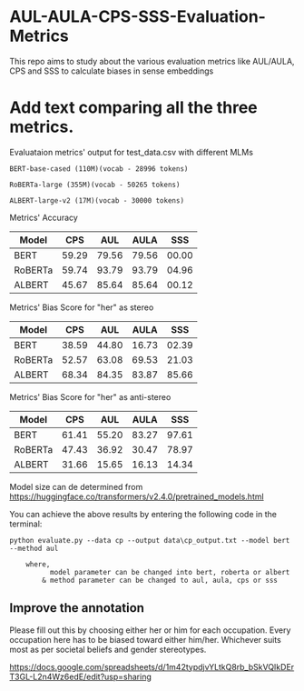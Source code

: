 # AUL-AULA-CPS-SSS-Evaluation-Metrics
This repo aims to study about the various evaluation metrics like AUL/AULA, CPS and SSS to calculate biases in sense embeddings 


# Add text comparing all the three metrics.


Evaluataion metrics' output for test_data.csv with different MLMs

    BERT-base-cased (110M)(vocab - 28996 tokens)

    RoBERTa-large (355M)(vocab - 50265 tokens)
    
    ALBERT-large-v2 (17M)(vocab - 30000 tokens)

Metrics' Accuracy 

| Model   |  CPS  |  AUL  | AULA  |  SSS  |
|---------|-------|-------|-------|-------|
| BERT    | 59.29 | 79.56 | 79.56 | 00.00 |
| RoBERTa | 59.74 | 93.79 | 93.79 | 04.96 |
| ALBERT  | 45.67 | 85.64 | 85.64 | 00.12 |

Metrics' Bias Score for "her" as stereo

| Model   |  CPS  |  AUL  | AULA  |  SSS  |
|---------|-------|-------|-------|-------|
| BERT    | 38.59 | 44.80 | 16.73 | 02.39 |
| RoBERTa | 52.57 | 63.08 | 69.53 | 21.03 |
| ALBERT  | 68.34 | 84.35 | 83.87 | 85.66 | 

Metrics' Bias Score for "her" as anti-stereo

| Model   |  CPS  |  AUL  | AULA  |  SSS  |
|---------|-------|-------|-------|-------|
| BERT    | 61.41 | 55.20 | 83.27 | 97.61 |
| RoBERTa | 47.43 | 36.92 | 30.47 | 78.97 |
| ALBERT  | 31.66 | 15.65 | 16.13 | 14.34 | 


Model size can de determined from 
    https://huggingface.co/transformers/v2.4.0/pretrained_models.html

You can achieve the above results by entering the following code in the terminal:

    python evaluate.py --data cp --output data\cp_output.txt --model bert --method aul

        where, 
              model parameter can be changed into bert, roberta or albert
            & method parameter can be changed to aul, aula, cps or sss


## Improve the annotation 
Please fill out this by choosing either her or him for each occupation. Every occupation here has to be biased toward either him/her. Whichever suits most as per societal beliefs and gender stereotypes.

https://docs.google.com/spreadsheets/d/1m42typdjvYLtkQ8rb_bSkVQIkDErT3GL-L2n4Wz6edE/edit?usp=sharing
